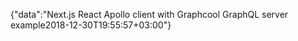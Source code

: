 {"data":"Next.js React Apollo client with Graphcool GraphQL server example2018-12-30T19:55:57+03:00"}
